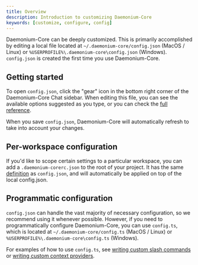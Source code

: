 ```yaml
---
title: Overview
description: Introduction to customizing Daemonium-Core
keywords: [customize, configure, config]
---
```


Daemonium-Core can be deeply customized. This is primarily accomplished by editing a local file located at `~/.daemonium-core/config.json` (MacOS / Linux) or `%USERPROFILE%\.daemonium-core\config.json` (Windows). `config.json` is created the first time you use Daemonium-Core.

## Getting started

To open `config.json`, click the "gear" icon in the bottom right corner of the Daemonium-Core Chat sidebar. When editing this file, you can see the available options suggested as you type, or you can check the [full reference](./deep-dives/configuration.md).

When you save `config.json`, Daemonium-Core will automatically refresh to take into account your changes.

## Per-workspace configuration

If you'd like to scope certain settings to a particular workspace, you can add a `.daemonium-corerc.json` to the root of your project. It has the same [definition](./deep-dives/configuration.md) as `config.json`, and will automatically be applied on top of the local config.json.

## Programmatic configuration

`config.json` can handle the vast majority of necessary configuration, so we recommend using it whenever possible. However, if you need to programmatically configure Daemonium-Core, you can use `config.ts`, which is located at `~/.daemonium-core/config.ts` (MacOS / Linux) or `%USERPROFILE%\.daemonium-core\config.ts` (Windows).

For examples of how to use `config.ts`, see [writing custom slash commands](./tutorials/build-your-own-slash-command.md#custom-slash-commands) or [writing custom context providers](./tutorials/build-your-own-context-provider.md).
